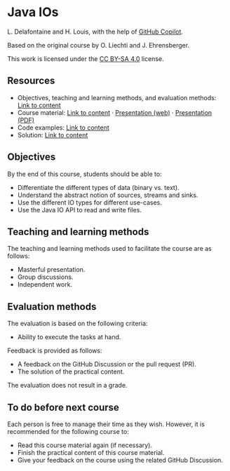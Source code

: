 # Java IOs

L. Delafontaine and H. Louis, with the help of
[GitHub Copilot](https://github.com/features/copilot).

Based on the original course by O. Liechti and J. Ehrensberger.

This work is licensed under the [CC BY-SA 4.0][license] license.

## Resources

- Objectives, teaching and learning methods, and evaluation methods:
  [Link to content](.)
- Course material: [Link to content](./01-course-material/README.md) ·
  [Presentation (web)](https://heig-vd-dai-course.github.io/heig-vd-dai-course/02.01-java-ios/01-course-material/index.html)
  ·
  [Presentation (PDF)](https://heig-vd-dai-course.github.io/heig-vd-dai-course/02.01-java-ios/01-course-material/02.01-java-ios-presentation.pdf)
- Code examples: [Link to content](./02-code-examples/)
- Solution: [Link to content](./03-solution/)

## Objectives

By the end of this course, students should be able to:

- Differentiate the different types of data (binary vs. text).
- Understand the abstract notion of sources, streams and sinks.
- Use the different IO types for different use-cases.
- Use the Java IO API to read and write files.

## Teaching and learning methods

The teaching and learning methods used to facilitate the course are as follows:

- Masterful presentation.
- Group discussions.
- Independent work.

## Evaluation methods

The evaluation is based on the following criteria:

- Ability to execute the tasks at hand.

Feedback is provided as follows:

- A feedback on the GitHub Discussion or the pull request (PR).
- The solution of the practical content.

The evaluation does not result in a grade.

## To do before next course

Each person is free to manage their time as they wish. However, it is
recommended for the following course to:

- Read this course material again (if necessary).
- Finish the practical content of this course material.
- Give your feedback on the course using the related GitHub Discussion.

[license]:
	https://github.com/heig-vd-dai-course/heig-vd-dai-course/blob/main/LICENSE.md
